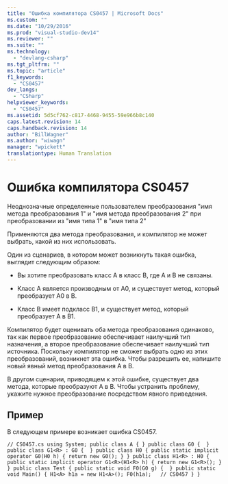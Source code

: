 ```yaml
---
title: "Ошибка компилятора CS0457 | Microsoft Docs"
ms.custom: ""
ms.date: "10/29/2016"
ms.prod: "visual-studio-dev14"
ms.reviewer: ""
ms.suite: ""
ms.technology: 
  - "devlang-csharp"
ms.tgt_pltfrm: ""
ms.topic: "article"
f1_keywords: 
  - "CS0457"
dev_langs: 
  - "CSharp"
helpviewer_keywords: 
  - "CS0457"
ms.assetid: 5d5cf762-c817-4468-9455-59e966b8c140
caps.latest.revision: 14
caps.handback.revision: 14
author: "BillWagner"
ms.author: "wiwagn"
manager: "wpickett"
translationtype: Human Translation
---
```

# Ошибка компилятора CS0457
Неоднозначные определенные пользователем преобразования "имя метода преобразования 1" и "имя метода преобразования 2" при преобразовании из "имя типа 1" в "имя типа 2"  
  
 Применяются два метода преобразования, и компилятор не может выбрать, какой из них использовать.  
  
 Один из сценариев, в котором может возникнуть такая ошибка, выглядит следующим образом:  
  
-   Вы хотите преобразовать класс A в класс B, где A и B не связаны.  
  
-   Класс A является производным от A0, и существует метод, который преобразует A0 в B.  
  
-   Класс B имеет подкласс B1, и существует метод, который преобразует A в B1.  
  
 Компилятор будет оценивать оба метода преобразования одинаково, так как первое преобразование обеспечивает наилучший тип назначения, а второе преобразование обеспечивает наилучший тип источника. Поскольку компилятор не сможет выбрать одно из этих преобразований, возникнет эта ошибка. Чтобы разрешить ее, напишите новый явный метод преобразования A в B.  
  
 В другом сценарии, приводящем к этой ошибке, существует два метода, которые преобразуют A в B. Чтобы устранить проблему, укажите нужное преобразование посредством явного приведения.  
  
## Пример  
 В следующем примере возникает ошибка CS0457.  
  
```  
// CS0457.cs using System; public class A { } public class G0 {  } public class G1<R> : G0 {  } public class H0 { public static implicit operator G0(H0 h) { return new G0(); } } public class H1<R> : H0 { public static implicit operator G1<R>(H1<R> h) { return new G1<R>(); } } public class Test { public static void F0(G0 g) {  } public static void Main() { H1<A> h1a = new H1<A>(); F0(h1a);   // CS0457 } }  
```